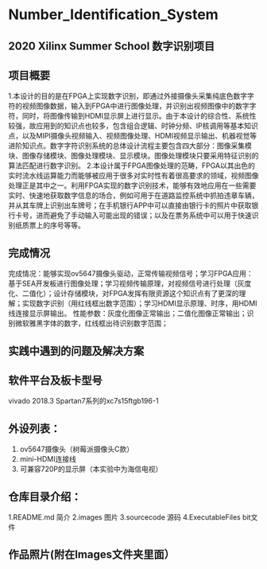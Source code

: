 # Number_Identification_System
## 2020 Xilinx Summer School 数字识别项目
## 项目概要 
   1.本设计的目的是在FPGA上实现数字识别，即通过外接摄像头采集纯底色数字字符的视频图像数据，输入到FPGA中进行图像处理，并识别出视频图像中的数字字符，同时，将图像传输到HDMI显示屏上进行显示。由于本设计的综合性、系统性较强，故应用到的知识点也较多，包含组合逻辑、时钟分频、IP核调用等基本知识点，以及MIPI摄像头视频输入、视频图像处理、HDMI视频显示输出、机器视觉等进阶知识点。数字字符识别系统的总体设计流程主要包含四大部分：图像采集模块、图像存储模块、图像处理模块、显示模块。图像处理模块只要采用特征识别的算法匹配进行数字识别。
   2.本设计属于FPGA图像处理的范畴，FPGA以其出色的实时流水线运算能力而能够被应用于很多对实时性有着很高要求的领域，视频图像处理正是其中之一。利用FPGA实现的数字识别技术，能够有效地应用在一些需要实时、快速地获取数字信息的场合，例如可用于在道路监控系统中抓拍违章车辆，并从其车牌上识别出车牌号；在手机银行APP中可以直接由银行卡的照片中获取银行卡号，进而避免了手动输入可能出现的错误；以及在票务系统中可以用于快速识别纸质票上的序号等等。
## 完成情况
   完成情况：能够实现ov5647摄像头驱动，正常传输视频信号；学习FPGA应用：基于SEA开发板进行图像处理；学习视频传输原理，对视频信号进行处理（灰度化、二值化）；设计存储模块，对FPGA发挥有限资源这个知识点有了更深的理解；实现数字识别（用红线框出数字范围）；学习HDMI显示原理、时序，用HDMI线连接显示屏输出。
   性能参数：灰度化图像正常输出；二值化图像正常输出；识别微软雅黑字体的数字，红线框出待识别数字范围；
## 实践中遇到的问题及解决方案

## 软件平台及板卡型号
   vivado 2018.3
   Spartan7系列的xc7s15ftgb196-1 
## 外设列表：
   1. ov5647摄像头（树莓派摄像头C款）
   2. mini-HDMI连接线
   3. 可兼容720P的显示屏（本实验中为海信电视） 
## 仓库目录介绍： 
   1.README.md 简介 
   2.images 图片 
   3.sourcecode 源码 
   4.ExecutableFiles bit文件 
## 作品照片(附在Images文件夹里面）
